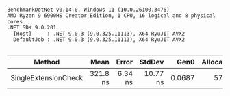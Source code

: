```

BenchmarkDotNet v0.14.0, Windows 11 (10.0.26100.3476)
AMD Ryzen 9 6900HS Creator Edition, 1 CPU, 16 logical and 8 physical cores
.NET SDK 9.0.201
  [Host]     : .NET 9.0.3 (9.0.325.11113), X64 RyuJIT AVX2
  DefaultJob : .NET 9.0.3 (9.0.325.11113), X64 RyuJIT AVX2


```
| Method               | Mean     | Error   | StdDev   | Gen0   | Allocated |
|--------------------- |---------:|--------:|---------:|-------:|----------:|
| SingleExtensionCheck | 321.8 ns | 6.34 ns | 10.77 ns | 0.0687 |     576 B |
